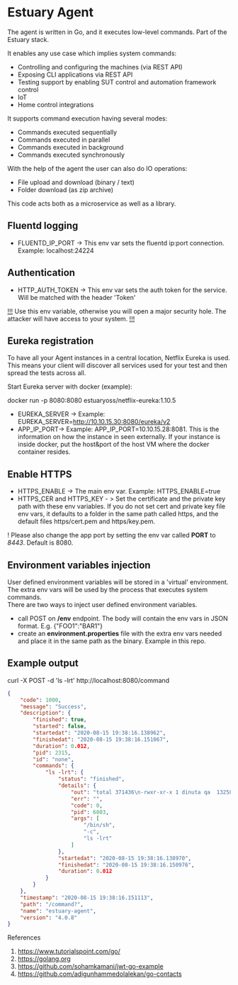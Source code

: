 # Estuary Agent

The agent is written in Go, and it executes low-level commands. Part of the Estuary stack.

It enables any use case which implies system commands:

- Controlling and configuring the machines (via REST API)
- Exposing CLI applications via REST API
- Testing support by enabling SUT control and automation framework control
- IoT
- Home control integrations

It supports command execution having several modes:

- Commands executed sequentially
- Commands executed in parallel
- Commands executed in background
- Commands executed synchronously

With the help of the agent the user can also do IO operations:

- File upload and download (binary / text)
- Folder download (as zip archive)

This code acts both as a microservice as well as a library.

## Fluentd logging

- FLUENTD_IP_PORT -> This env var sets the fluentd ip:port connection. Example: localhost:24224

## Authentication

- HTTP_AUTH_TOKEN -> This env var sets the auth token for the service. Will be matched with the header 'Token'  

[!!!]() Use this env variable, otherwise you will open a major security hole. The attacker will have access to your system. [!!!]()


## Eureka registration

To have all your Agent instances in a central location, Netflix Eureka is used. This means your client will discover all services used for your test and then spread the tests across all.

Start Eureka server with docker (example):

docker run -p 8080:8080 estuaryoss/netflix-eureka:1.10.5

-  EUREKA_SERVER -> Example: EUREKA_SERVER=http://10.10.15.30:8080/eureka/v2  
-  APP_IP_PORT-> Example: APP_IP_PORT=10.10.15.28:8081. This is the information on how the instance in seen externally. If your instance is inside docker, put the host&port of the host VM where the docker container resides. 

## Enable HTTPS

-  HTTPS_ENABLE -> The main env var.  Example: HTTPS_ENABLE=true
-  HTTPS_CER and HTTPS_KEY - > Set the certificate and the private key path with these env variables. If you do not set cert and private key file env vars, it defaults to a folder in the same path called https, and the default files https/cert.pem and https/key.pem.

! Please also change the app port by setting the env var called **PORT** to *8443*. Default is 8080.

## Environment variables injection
User defined environment variables will be stored in a 'virtual' environment. The extra env vars will be used by the process that executes system commands.  
There are two ways to inject user defined environment variables.    
-   call POST on **/env** endpoint. The body will contain the env vars in JSON format. E.g. {"FOO1":"BAR1"}  
-   create an **environment.properties** file with the extra env vars needed and place it in the same path as the binary. Example in this repo.  

## Example output
curl -X POST -d 'ls -lrt' http://localhost:8080/command

```json
{
    "code": 1000,
    "message": "Success",
    "description": {
        "finished": true,
        "started": false,
        "startedat": "2020-08-15 19:38:16.138962",
        "finishedat": "2020-08-15 19:38:16.151067",
        "duration": 0.012,
        "pid": 2315,
        "id": "none",
        "commands": {
            "ls -lrt": {
                "status": "finished",
                "details": {
                    "out": "total 371436\n-rwxr-xr-x 1 dinuta qa  13258464 Jun 24 09:25 main-linux\ndrwxr-xr-x 4 dinuta qa        40 Jul  1 11:42 tmp\n-rw-r--r-- 1 dinuta qa  77707265 Jul 25 19:38 testrunner-linux.zip\n-rw------- 1 dinuta qa   4911271 Aug 14 10:00 nohup.out\n",
                    "err": "",
                    "code": 0,
                    "pid": 6803,
                    "args": [
                        "/bin/sh",
                        "-c",
                        "ls -lrt"
                    ]
                },
                "startedat": "2020-08-15 19:38:16.138970",
                "finishedat": "2020-08-15 19:38:16.150976",
                "duration": 0.012
            }
        }
    },
    "timestamp": "2020-08-15 19:38:16.151113",
    "path": "/command?",
    "name": "estuary-agent",
    "version": "4.0.8"
}
```

References

1. https://www.tutorialspoint.com/go/
2. https://golang.org
3. https://github.com/sohamkamani/jwt-go-example
4. https://github.com/adigunhammedolalekan/go-contacts
